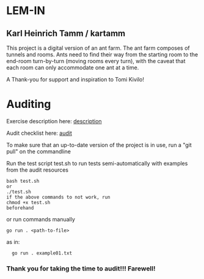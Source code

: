 # LEM-IN
## Karl Heinrich Tamm / kartamm

This project is a digital version of an ant farm. The ant farm composes of tunnels and rooms. Ants need to find their way from the starting room to the end-room turn-by-turn (moving rooms every turn), with the caveat that each room can only accommodate one ant at a time.

A Thank-you for support and inspiration to Tomi Kivilo!

# Auditing

Exercise description here: [description](https://01.kood.tech/git/root/public/src/branch/master/subjects/lem-in)

Audit checklist here: [audit](https://01.kood.tech/git/root/public/src/branch/master/subjects/lem-in/audit)

To make sure that an up-to-date version of the project is in use, run a "git pull" on the commandline

Run the test script test.sh to run tests semi-automatically with examples from the audit resources
```
bash test.sh  
or  
./test.sh  
if the above commands to not work, run  
chmod +x test.sh  
beforehand
```
or run commands manually  
```
go run . <path-to-file>
```
as in:  
```
  go run . example01.txt
```

### Thank you for taking the time to audit!!! Farewell! ###